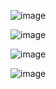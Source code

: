 ![image](https://user-images.githubusercontent.com/41470575/210208435-9349d102-30bc-4dc8-948d-5acc77c195cf.png)

![image](https://user-images.githubusercontent.com/41470575/210208481-041b4562-8369-41ae-be28-67682bf19d7d.png)

![image](https://user-images.githubusercontent.com/41470575/210210155-a04dcaa1-0c4c-4756-a6d8-b3b8bf542085.png)

![image](https://user-images.githubusercontent.com/41470575/210210118-1b0c6e34-632f-44b2-9841-6c8717d9c3e7.png)
